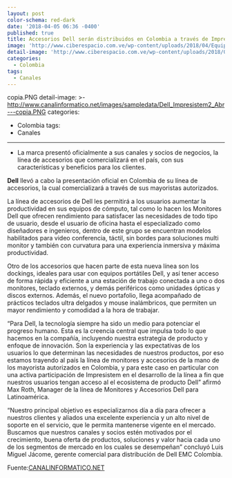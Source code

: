 ```yaml
---
layout: post
color-schema: red-dark
date: '2018-04-05 06:36 -0400'
published: true
title: Accesorios Dell serán distribuidos en Colombia a través de Impresistem
image: 'http://www.ciberespacio.com.ve/wp-content/uploads/2018/04/Equipo-Dell.jpg'
detail-image: 'http://www.ciberespacio.com.ve/wp-content/uploads/2018/04/Equipo-Dell.jpg'
categories:
  - Colombia
tags:
  - Canales
---
```

copia.PNG
detail-image: >-
  http://www.canalinformatico.net/images/sampledata/Dell_Impresistem2_Abr---copia.PNG
categories:
  - Colombia
tags:
  - Canales
---
- La marca presentó oficialmente a sus canales y socios de negocios, la línea de accesorios que comercializará en el país, con sus características y beneficios para los clientes.


**Dell** llevó a cabo la presentación oficial en Colombia de su línea de accesorios, la cual comercializará a través de sus mayoristas autorizados.

La línea de accesorios de Dell les permitirá a los usuarios aumentar la productividad en sus equipos de cómputo, tal como lo hacen los Monitores Dell que ofrecen rendimiento para satisfacer las necesidades de todo tipo de usuario, desde el usuario de oficina hasta el especializado como diseñadores e ingenieros, dentro de este grupo se encuentran modelos habilitados para video conferencia, táctil, sin bordes para soluciones multi monitor y también con curvatura para una experiencia inmersiva y máxima productividad.

Otro de los accesorios que hacen parte de esta nueva línea son los dockings, ideales para usar con equipos portátiles Dell, y así tener acceso de forma rápida y eficiente a una estación de trabajo conectada a uno o dos monitores, teclado externos, y demás periféricos como unidades ópticas y discos externos. Además, el nuevo portafolio, llega acompañado de prácticos teclados ultra delgados y mouse inalámbricos, que permiten un mayor rendimiento y comodidad a la hora de trabajar.

“Para Dell, la tecnología siempre ha sido un medio para potenciar el progreso humano. Esta es la creencia central que impulsa todo lo que hacemos en la compañía, incluyendo nuestra estrategia de producto y enfoque de innovación. Son la experiencia y las expectativas de los usuarios lo que determinan las necesidades de nuestros productos, por eso estamos trayendo al país la línea de monitores y accesorios de la mano de los mayorista autorizados en Colombia, y para este caso en particular con una activa participación de Impresistem en el desarrollo de la línea a fin que nuestros usuarios tengan acceso al el ecosistema de producto Dell” afirmó Max Roth, Manager de la línea de Monitores y Accesorios Dell para Latinoamérica.

“Nuestro principal objetivo es especializarnos día a día para ofrecer a nuestros clientes y aliados una excelente experiencia y un alto nivel de soporte en el servicio, que le permita mantenerse vigente en el mercado. Buscamos que nuestros canales y socios estén motivados por el crecimiento, buena oferta de productos, soluciones y valor hacia cada uno de los segmentos de mercado en los cuales se desempeñan” concluyó Luis Miguel Jácome, gerente comercial para distribución de Dell EMC Colombia.

Fuente:[CANALINFORMATICO.NET](http://www.canalinformatico.net/index.php/equipos-y-comunicaciones/85-equipos/1741-accesorios-dell-seran-distribuidos-en-colombia-a-traves-de-impresistem)
